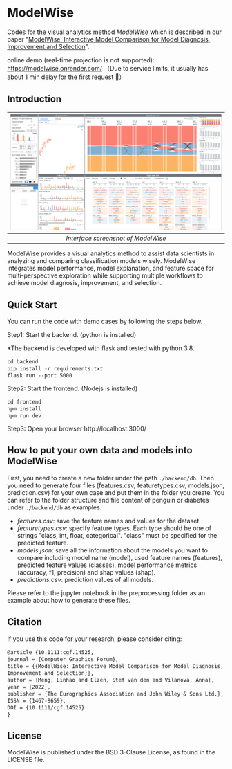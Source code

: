 # ModelWise

Codes for the visual analytics method *ModelWise* which is described in our paper "[ModelWise: Interactive Model Comparison for Model
Diagnosis, Improvement and Selection](https://doi.org/10.1111/cgf.14525)". 

online demo (real-time projection is not supported): https://modelwise.onrender.com/ （Due to service limits, it usually has about 1 min delay for the first request 👾）

## Introduction

|![Interface screenshot of ModelWise](modelwisescreenshot.png)|
|:--:| 
| *Interface screenshot of ModelWise* |

ModelWise provides a visual analytics method to assist data scientists in analyzing and comparing
classification models wisely. ModelWise integrates model performance, model explanation,
and feature space for multi-perspective exploration while supporting multiple workflows to achieve model diagnosis, improvement, and selection.


## Quick Start
You can run the code with demo cases by following the steps below.

Step1: Start the backend. (python is installed)

*The backend is developed with flask and tested with python 3.8.
```
cd backend
pip install -r requirements.txt
flask run --port 5000
```
Step2: Start the frontend. (Nodejs is installed)
```
cd frontend
npm install
npm run dev
```
Step3: Open your browser http://localhost:3000/


## How to put your own data and models into ModelWise
First, you need to create a new folder under the path `./backend/db`. Then you need to generate four files (features.csv, featuretypes.csv, models.json, prediction.csv) for your own case and put them in the folder you create. You can refer to the folder structure and file content of penguin or diabetes under `./backend/db` as examples. 

* *features.csv*: save the feature names and values for the dataset.
* *featuretypes.csv*: specify feature types. Each type should be one of strings "class, int, float, categorical". "class" must be specified for the predicted feature.
* *models.json*: save all the information about the models you want to compare including model name (model), used feature names (features), predicted feature values (classes), model performance metrics (accuracy, f1, precision) and shap values (shap).
* *predictions.csv*: prediction values of all models.

Please refer to the jupyter notebook in the preprocessing folder as an example about how to generate these files. 

## Citation
If you use this code for your research, please consider citing:
```
@article {10.1111:cgf.14525,
journal = {Computer Graphics Forum},
title = {{ModelWise: Interactive Model Comparison for Model Diagnosis, Improvement and Selection}},
author = {Meng, Linhao and Elzen, Stef van den and Vilanova, Anna},
year = {2022},
publisher = {The Eurographics Association and John Wiley & Sons Ltd.},
ISSN = {1467-8659},
DOI = {10.1111/cgf.14525}
}
```

## License
ModelWise is published under the BSD 3-Clause License, as found in the LICENSE file.

